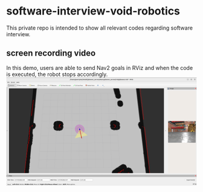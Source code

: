 # software-interview-void-robotics
This private repo is intended to show all relevant codes regarding software interview.

## screen recording video
In this demo, users are able to send Nav2 goals in RViz and when the code is executed, the robot stops accordingly.
[![Watch the video](https://github.com/ptientho/software-interview-void-robotics/blob/main/Screenshot%20from%202024-05-29%2016-30-29.png)]([https://github.com/ptientho/software-interview-void-robotics/blob/main/software_internship_demo.webm](https://drive.google.com/file/d/1VcFYWGXqkUEecnQDQByC-qQaQnMU0K7z/view?usp=drive_link))
